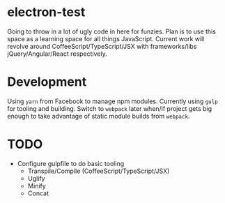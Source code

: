 # electron-test
Going to throw in a lot of ugly code in here for funzies. Plan is to use
this space as a learning space for all things JavaScript. Current work
will revolve around CoffeeScript/TypeScript/JSX with frameworks/libs
jQuery/Angular/React respectively.

# Development
Using `yarn` from Facebook to manage npm modules. Currently using `gulp` for
tooling and building. Switch to `webpack` later when/if project gets big
enough to take advantage of static module builds from `webpack`.

# TODO
* Configure gulpfile to do basic tooling
  - Transpile/Compile (CoffeeScript/TypeScript/JSX)
  - Uglify
  - Minify
  - Concat
